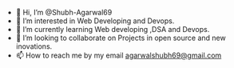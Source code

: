 - 👋 Hi, I’m @Shubh-Agarwal69
- 👀 I’m interested in Web  Developing and Devops.
- 🌱 I’m currently learning Web developing ,DSA and Devops. 
- 💞️ I’m looking to collaborate on Projects in open source and new inovations.
- 📫 How to reach me by my email agarwalshubh69@gmail.com

<!---
Shubh-Agarwal69/Shubh-Agarwal69 is a ✨ special ✨ repository because its `README.md` (this file) appears on your GitHub profile.
You can click the Preview link to take a look at your changes.
--->
